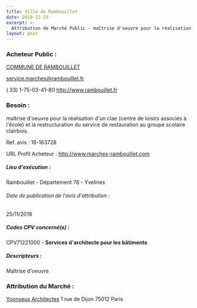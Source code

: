 ```yaml
---
title: Ville de Rambouillet
date: 2018-11-25
excerpt: >-
  Attribution de Marché Public - maîtrise d'oeuvre pour la réalisation d'un clae (centre de loisirs associés à l'école) et la restructuration du service de restauration au groupe scolaire clairbois.
layout: post
---
```


### Acheteur Public : 
<a href="/acheteur-33/siren-217805175"> COMMUNE DE RAMBOUILLET</a><br/>



service.marches@rambouillet.fr

( 33) 1-75-03-41-80
http://www.rambouillet.fr
### Besoin :

maîtrise d'oeuvre pour la réalisation d'un clae (centre de loisirs associés à l'école) et la restructuration du service de restauration au groupe scolaire clairbois.

Ref. avis : 18-163728

URL Profil Acheteur : http://www.marches-rambouillet.com

##### Lieu d'exécution :

Rambouillet - Département 78 - Yvelines

###### Date de publication de l'avis d'attribution : 
25/11/2018

##### Codes CPV concerné(s) :
CPV71221000 - **Services d'architecte pour les bâtiments** <br/>

##### Descripteurs :
Maîtrise d'oeuvre <br/>

### Attribution du Marché :
<a href="/entreprise-263/siren-478248909"> Yoonseux Architectes</a>    1 rue de Dijon 75012 Paris <br/>
